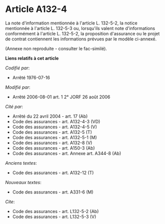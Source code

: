 # Article A132-4

La note d'information mentionnée à l'article L. 132-5-2, la notice mentionnée à l'article L. 132-5-3 ou, lorsqu'ils valent
note d'informations conformément à l'article L. 132-5-2, la proposition d'assurance ou le projet de contrat contiennent les
informations prévues par le modèle ci-annexé.

(Annexe non reproduite - consulter le fac-similé).

**Liens relatifs à cet article**

_Codifié par_:

  - Arrêté 1976-07-16

_Modifié par_:

  - Arrêté 2006-08-01 art. 1 2° JORF 26 août 2006

_Cité par_:

  - Arrêté du 22 avril 2004 - art. 17 (Ab)
  - Code des assurances - art. A132-4-3 (VD)
  - Code des assurances - art. A132-4-5 (V)
  - Code des assurances - art. A132-5 (T)
  - Code des assurances - art. A132-5-1 (M)
  - Code des assurances - art. A132-8 (V)
  - Code des assurances - art. A150-3 (Ab)
  - Code des assurances - art. Annexe art. A344-8 (Ab)

_Anciens textes_:

  - Code des assurances - art. A132-12 (T)

_Nouveaux textes_:

  - Code des assurances - art. A331-6 (M)

_Cite_:

  - Code des assurances - art. L132-5-2 (Ab)
  - Code des assurances - art. L132-5-3 (V)
